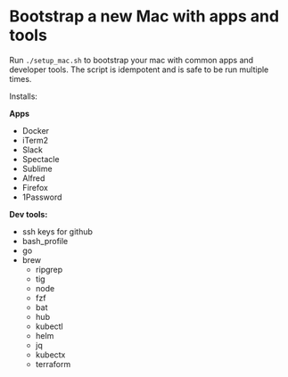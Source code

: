 # Bootstrap a new Mac with apps and tools

Run `./setup_mac.sh` to bootstrap your mac with common apps and developer tools. The script is idempotent and is safe to be run multiple times.

Installs:

**Apps**
- Docker
- iTerm2
- Slack
- Spectacle
- Sublime
- Alfred
- Firefox
- 1Password


**Dev tools:**
- ssh keys for github
- bash_profile
- go
- brew
    - ripgrep
    - tig
    - node
    - fzf
    - bat
    - hub
    - kubectl
    - helm
    - jq
    - kubectx
    - terraform
